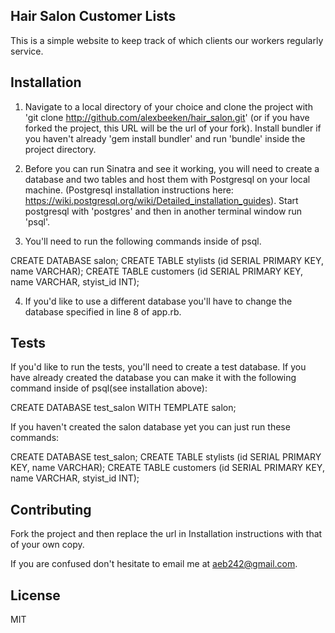 ## Hair Salon Customer Lists

This is a simple website to keep track of which clients our workers regularly service.

## Installation

1. Navigate to a local directory of your choice and clone the project with 'git clone http://github.com/alexbeeken/hair_salon.git' (or if you have forked the project, this URL will be the url of your fork). Install bundler if you haven't already 'gem install bundler' and run 'bundle' inside the project directory.

2. Before you can run Sinatra and see it working, you will need to create a database and two tables and host them with Postgresql on your local machine. (Postgresql installation instructions here: https://wiki.postgresql.org/wiki/Detailed_installation_guides). Start postgresql with 'postgres' and then in another terminal window run 'psql'.

3. You'll need to run the following commands inside of psql.

CREATE DATABASE salon;
CREATE TABLE stylists (id SERIAL PRIMARY KEY, name VARCHAR);
CREATE TABLE customers (id SERIAL PRIMARY KEY, name VARCHAR, styist_id INT);

4. If you'd like to use a different database you'll have to change the database specified in line 8 of app.rb.

## Tests

If you'd like to run the tests, you'll need to create a test database. If you have already created the database you can make it with the following command inside of psql(see installation above):

CREATE DATABASE test_salon WITH TEMPLATE salon;

If you haven't created the salon database yet you can just run these commands:

CREATE DATABASE test_salon;
CREATE TABLE stylists (id SERIAL PRIMARY KEY, name VARCHAR);
CREATE TABLE customers (id SERIAL PRIMARY KEY, name VARCHAR, styist_id INT);

## Contributing

Fork the project and then replace the url in Installation instructions with that of your own copy.

If you are confused don't hesitate to email me at aeb242@gmail.com.

## License

MIT
